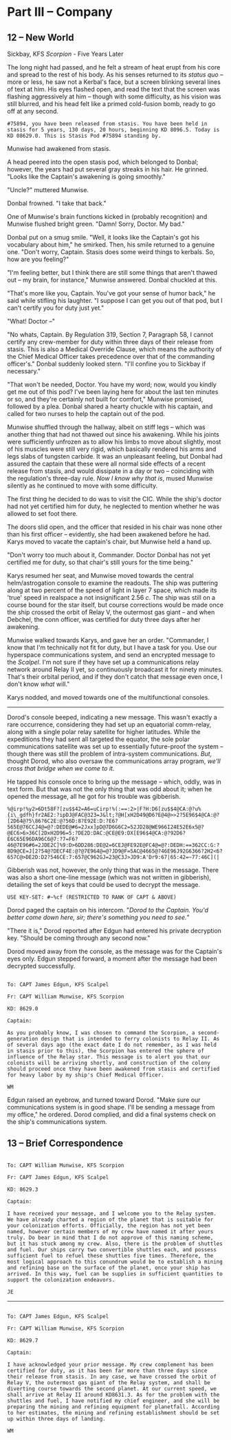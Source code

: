 # Part III – Company

## 12 – New World

Sickbay, KFS _Scorpion_ - Five Years Later

The long night had passed, and he felt a stream of heat erupt from his core and spread to the rest of his body. As his senses returned to its _status quo_ – more or less, he saw not a Kerbal&#39;s face, but a screen blinking several lines of text at him. His eyes flashed open, and read the text that the screen was flashing aggressively at him – though with some difficulty, as his vision was still blurred, and his head felt like a primed cold-fusion bomb, ready to go off at any second.

`#75894, you have been released from stasis. You have been held in stasis for 5 years, 130 days, 20 hours, beginning KD 8096.5. Today is KD 08629.0. This is Stasis Pod #75894 standing by.`

Munwise had awakened from stasis.

A head peered into the open stasis pod, which belonged to Donbal; however, the years had put several gray streaks in his hair. He grinned. &quot;Looks like the Captain&#39;s awakening is going smoothly.&quot;

&quot;Uncle?&quot; muttered Munwise.

Donbal frowned. &quot;I take that back.&quot;

One of Munwise&#39;s brain functions kicked in (probably recognition) and Munwise flushed bright green. &quot;Damn! Sorry, Doctor. My bad.&quot;

Donbal put on a smug smile. &quot;Well, it looks like the Captain&#39;s got his vocabulary about him,&quot; he smirked. Then, his smile returned to a genuine one. &quot;Don&#39;t worry, Captain. Stasis does some weird things to kerbals. So, how are you feeling?&quot;

&quot;I&#39;m feeling better, but I think there are still some things that aren&#39;t thawed out – my brain, for instance,&quot; Munwise answered. Donbal chuckled at this.

&quot;That&#39;s more like you, Captain. You&#39;ve got your sense of humor back,&quot; he said while stifling his laughter. &quot;I suppose I can get you out of that pod, but I can&#39;t certify you for duty just yet.&quot;

&quot;What! Doctor –&quot;

&quot;No whats, Captain. By Regulation 319, Section 7, Paragraph 58, I cannot certify any crew-member for duty within three days of their release from stasis. This is also a Medical Override Clause, which means the authority of the Chief Medical Officer takes precedence over that of the commanding officer&#39;s.&quot; Donbal suddenly looked stern. &quot;I&#39;ll confine you to Sickbay if necessary.&quot;

&quot;That won&#39;t be needed, Doctor. You have my word; now, would you kindly get me out of this pod? I&#39;ve been laying here for about the last ten minutes or so, and they&#39;re certainly not built for comfort,&quot; Munwise promised, followed by a plea. Donbal shared a hearty chuckle with his captain, and called for two nurses to help the captain out of the pod.

Munwise shuffled through the hallway, albeit on stiff legs – which was another thing that had not thawed out since his awakening. While his joints were sufficiently unfrozen as to allow his limbs to move about slightly, most of his muscles were still very rigid, which basically rendered his arms and legs slabs of tungsten carbide. It was an unpleasant feeling, but Donbal had assured the captain that these were all normal side effects of a recent release from stasis, and would dissipate in a day or two – coinciding with the regulation&#39;s three-day rule. _Now I know why that is_, mused Munwise silently as he continued to move with some difficulty.

The first thing he decided to do was to visit the CIC. While the ship&#39;s doctor had not yet certified him for duty, he neglected to mention whether he was allowed to set foot there.

The doors slid open, and the officer that resided in his chair was none other than his first officer – evidently, she had been awakened before he had. Karys moved to vacate the captain&#39;s chair, but Munwise held a hand up.

&quot;Don&#39;t worry too much about it, Commander. Doctor Donbal has not yet certified me for duty, so that chair&#39;s still yours for the time being.&quot;

Karys resumed her seat, and Munwise moved towards the central helm/astrogation console to examine the readouts. The ship was puttering along at two percent of the speed of light in layer 7 space, which made its &#39;true&#39; speed in realspace a not insignificant 2.56 _c_. The ship was still on a course bound for the star itself, but course corrections would be made once the ship crossed the orbit of Relay V, the outermost gas giant – and when Debchel, the conn officer, was certified for duty three days after her awakening.

Munwise walked towards Karys, and gave her an order. &quot;Commander, I know that I&#39;m technically not fit for duty, but I have a task for you. Use our hyperspace communications system, and send an encrypted message to the _Scalpel_. I&#39;m not sure if they have set up a communications relay network around Relay II yet, so continuously broadcast it for ninety minutes. That&#39;s their orbital period, and if they don&#39;t catch that message even once, I don&#39;t know _what_ will.&quot;

Karys nodded, and moved towards one of the multifunctional consoles.

---

Dorod&#39;s console beeped, indicating a new message. This wasn&#39;t exactly a rare occurrence, considering they had set up an equatorial comm-relay, along with a single polar relay satellite for higher latitudes. While the expeditions they had sent all targeted the equator, the sole polar communications satellite was set up to essentially future-proof the system – though there was still the problem of intra-system communications. _But,_ thought Dorod, who also oversaw the communications array program, _we&#39;ll cross that bridge when we come to it._

He tapped his console once to bring up the message – which, oddly, was in text form. But that was not the only thing that was odd about it; when he opened the message, all he got for his trouble was gibberish.

`%@irp!%y2>6Dt58F?[zu$$42=A6=uCirp!%(:==:2>|F?H:D6[zu$$4@CA:@?u%{i\_gdfh}fr2AE2:?ipDJ@FAC@323=J&lt;?@H[xH2D49@D6?E@4@>>2?5E96$4@CA:@?[2D64@?5\86?6C2E:@?56D:8?E92E:D:?E6?565E@76CCJ4@=@?:DEDE@#6=2Jxx]pD@7D6G6C2=52JD28@WE966I24E52E6x5@?@EC6>6>36C[2DxH2D96=5:?DE2D:DAC:@CE@E9:DX[E96$4@CA:@?92D6?E6C65E96DA96C6@7:?7=F6?46@7E96#6=2JDE2C]%9:D>6DD286:DE@2=6CEJ@FE92E@FC4@=@?:DEDH:==362CC:G:?8D9@CE=J[2?54@?DECF4E:@?@7E964@=@?JD9@F=5AC@4665@?46E96J92G6366?2H2<6?657C@>DE2D:D2?546CE:7:657@C962GJ=23@C3J>JD9:A'Dr9:67|65:42=~77:46C](|`

Gibberish was not, however, the only thing that was in the message. There was also a short one-line message (which was not written in gibberish), detailing the set of keys that could be used to decrypt the message.

`USE KEY-SET: #~%cf (RESTRICTED TO RANK OF CAPT & ABOVE)`

Dorod paged the captain on his intercom. &quot;_Dorod to the Captain. You&#39;d better come down here, sir; there&#39;s something you need to see._&quot;

&quot;There it is,&quot; Dorod reported after Edgun had entered his private decryption key. &quot;Should be coming through any second now.&quot;

Dorod moved away from the console, as the message was for the Captain&#39;s eyes only. Edgun stepped forward, a moment after the message had been decrypted successfully.

```

To: CAPT James Edgun, KFS Scalpel

Fr: CAPT William Munwise, KFS Scorpion

KD: 8629.0

Captain:

As you probably know, I was chosen to command the Scorpion, a second-generation design that is intended to ferry colonists to Relay II. As of several days ago (the exact date I do not remember, as I was held in stasis prior to this), the Scorpion has entered the sphere of influence of the Relay star. This message is to alert you that our colonists will be arriving shortly, and construction of the colony should proceed once they have been awakened from stasis and certified for heavy labor by my ship's Chief Medical Officer.

WM

```

Edgun raised an eyebrow, and turned toward Dorod. &quot;Make sure our communications system is in good shape. I&#39;ll be sending a message from my office,&quot; he ordered. Dorod complied, and did a final systems check on the ship&#39;s communications system.

## 13 – Brief Correspondence

```

To: CAPT William Munwise, KFS Scorpion

Fr: CAPT James Edgun, KFS Scalpel

KD: 8629.3

Captain:

I have received your message, and I welcome you to the Relay system. We have already charted a region of the planet that is suitable for your colonization efforts. Officially, the region has not yet been named, however certain members of my crew have named it after yours truly. Do bear in mind that I do not approve of this naming scheme, but it has stuck among my crew. Also, there is the problem of shuttles and fuel. Our ships carry two convertible shuttles each, and possess sufficient fuel to refuel these shuttles five times. Therefore, the most logical approach to this conundrum would be to establish a mining and refining base on the surface of the planet, once your ship has arrived. In this way, fuel can be supplies in sufficient quantities to support the colonization endeavors.

JE

```

---

```

To: CAPT James Edgun, KFS Scalpel

Fr: CAPT William Munwise, KFS Scorpion

KD: 8629.7

Captain:

I have acknowledged your prior message. My crew complement has been certified for duty, as it has been far more than three days since their release from stasis. In any case, we have crossed the orbit of Relay V, the outermost gas giant of the Relay system, and shall be diverting course towards the second planet. At our current speed, we shall arrive at Relay II around KD8631.3. As for the problem with the shuttles and fuel, I have notified my chief engineer, and she will be preparing the mining and refining equipment for planetfall. According to her estimates, the mining and refining establishment should be set up within three days of landing.

WM
```
